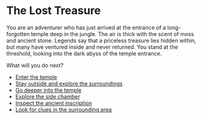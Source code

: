 # The Lost Treasure

You are an adventurer who has just arrived at the entrance of a long-forgotten temple deep in the jungle. The air is thick with the scent of moss and ancient stone. Legends say that a priceless treasure lies hidden within, but many have ventured inside and never returned. You stand at the threshold, looking into the dark abyss of the temple entrance.

What will you do next?

- [Enter the temple](enter-temple.md)
- [Stay outside and explore the surroundings](explore-outside.md)
- [Go deeper into the temple](deeper-temple.md)
- [Explore the side chamber](side-chamber.md)
- [Inspect the ancient inscription](ancient-inscription.md)
- [Look for clues in the surrounding area](clues-area.md)
